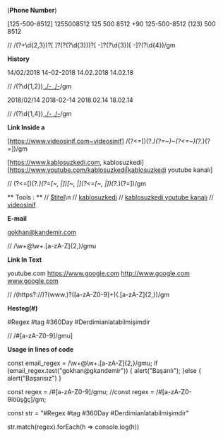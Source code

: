 (**Phone Number**)

[125-500-8512]
1255008512
125 500 8512
+90 125-500-8512
(123) 500 8512

// /(?<areaCode>\+\d{2,3})?[ ]?\(?(?<operator>\d{3})\)?[ -]?(?<mainNumber>\d{3})[ -]?(?<Number>\d{4})/gm

**History**

14/02/2018
14-02-2018
14.02.2018
14.02.18

// /(?<dayNumber>\d{1,2})[ \.\/\-](?<monthNumber>\d{1,2})[ \.\/\-](?<yearNumber>\d{1,4})/gm

2018/02/14
2018-02-14
2018.02.14
18.02.14

// /(?<yearNumber>\d{1,4})[ \.\/\-](?<monthNumber>\d{1,2})[ \.\/\-](?<dayNumber>\d{1,2})/gm


**Link Inside a**

[https://www.videosinif.com~videosinif]
/(?<=\[)(?<url>.*)(?=~)~(?<=~)(?<titel>.*)(?=\])/gm

[https://www.kablosuzkedi.com, kablosuzkedi]
[https://www.youtube.com/kablosuzkedi|kablosuzkedi youtube kanalı] 

// (?<=\[)(?<url>.*)(?=[~, \|])[~, \|](?<=[~, \|])(?<titel>.*)(?=\])/gm

** Tools : **
// <a href="$url">$titel</a>\n
// <a href="https://www.kablosuzkedi.com">kablosuzkedi</a>
// <a href="https://www.youtube.com/kablosuzkedi">kablosuzkedi youtube kanalı</a>
// <a href="https://www.videosinif.com">videosinif</a>


**E-mail**

gokhan@kandemir.com

// /\w+@\w+\.[a-zA-Z]{2,}/gmu


**Link In Text**

youtube.com
https://www.google.com
http://www.google.com
www.google.com

// /(https?:\/\/)?(www\.)?([a-zA-Z0-9]+)(\.[a-zA-Z]{2,})/gm


**Hesteg(#)**

#Regex
#tag
#360Day
#Derdimianlatabilmişimdir

// /#[a-zA-Z0-9]/gmu]


**Usage in lines of code**

const email_regex = /\w+@\w+\.[a-zA-Z]{2,}/gmu;
if (email_regex.test("gokhan@gkandemir")) {
    alert("Başarılı");
}else {
    alert("Başarısız")
}

const regex = /#[a-zA-Z0-9]/gmu;
//const regex = /#[a-zA-Z0-9iöüşğç]/gm;

const str = "#Regex #tag #360Day #Derdimianlatabilmişimdir"

str.match(regex).forEach(h => console.log(h))
